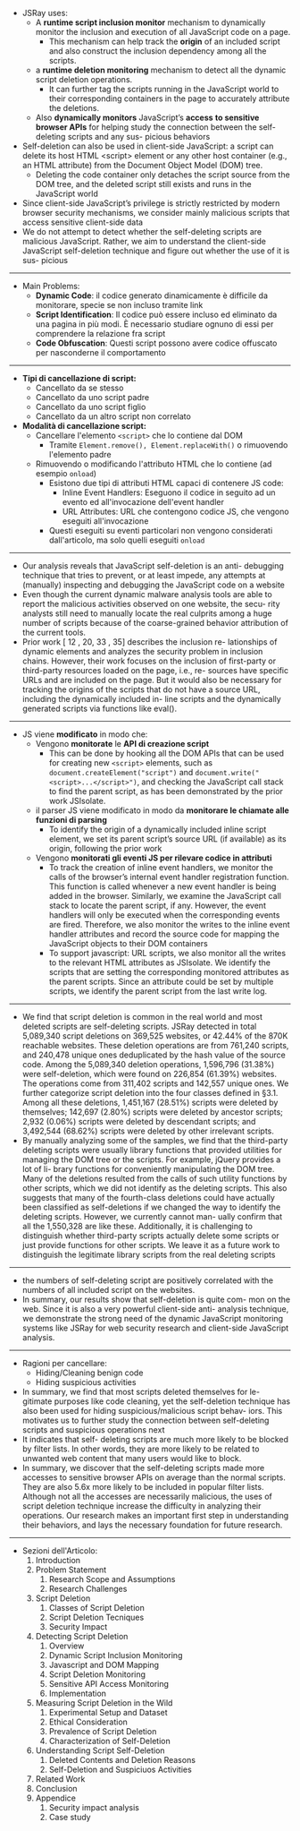 + JSRay uses:
	+ A **runtime script inclusion monitor** mechanism to dynamically monitor the inclusion and execution of all JavaScript code on a page. 
		+ This mechanism can help track the **origin** of an included script and also construct the inclusion dependency among all the scripts. 
	+ a **runtime deletion monitoring** mechanism to detect all the dynamic script deletion operations. 
		+ It can further tag the scripts running in the JavaScript world to their corresponding containers in the page to accurately attribute the deletions.
	+ Also **dynamically monitors** JavaScript’s **access** **to sensitive browser APIs** for helping study the connection between the self-deleting scripts and any sus- picious behaviors
+ Self-deletion can also be used in client-side JavaScript: a script can delete its host HTML \<script\> element or any other host container (e.g., an HTML attribute) from the Document Object Model (DOM) tree. 
	+ Deleting the code container only detaches the script source from the DOM tree, and the deleted script still exists and runs in the JavaScript world
+ Since client-side JavaScript’s privilege is strictly restricted by modern browser security mechanisms, we consider mainly malicious scripts that access sensitive client-side data
+ We do not attempt to detect whether the self-deleting scripts are malicious JavaScript. Rather, we aim to understand the client-side JavaScript self-deletion technique and figure out whether the use of it is sus- picious
---
+ Main Problems:
	+ **Dynamic Code**: il codice generato dinamicamente è difficile da monitorare, specie se non incluso tramite link
	+ **Script Identification**: Il codice può essere incluso ed eliminato da una pagina in più modi. È necessario studiare ognuno di essi per comprendere la relazione fra script
	+ **Code Obfuscation**: Questi script possono avere codice offuscato per nasconderne il comportamento
--- 
+ **Tipi di cancellazione di script:**
	+ Cancellato da se stesso
	+ Cancellato da uno script padre
	+ Cancellato da uno script figlio
	+ Cancellato da un altro script non correlato
+ **Modalità di cancellazione script:**
	+ Cancellare l'elemento `<script>` che lo contiene dal DOM
		+ Tramite `Element.remove(), Element.replaceWith()` o rimuovendo l'elemento padre
	+ Rimuovendo o modificando l'attributo HTML che lo contiene (ad esempio `onload`)
		+ Esistono due tipi di attributi HTML capaci di contenere JS code:
			+ Inline Event Handlers: Eseguono il codice in seguito ad un evento ed all'invocazione dell'event handler
			+ URL Attributes: URL che contengono codice JS, che vengono eseguiti all'invocazione
		+ Questi eseguiti su eventi particolari non vengono considerati dall'articolo, ma solo quelli eseguiti `onload`
---
+ Our analysis reveals that JavaScript self-deletion is an anti- debugging technique that tries to prevent, or at least impede, any attempts at (manually) inspecting and debugging the JavaScript code on a website
+ Even though the current dynamic malware analysis tools are able to report the malicious activities observed on one website, the secu- rity analysts still need to manually locate the real culprits among a huge number of scripts because of the coarse-grained behavior attribution of the current tools.
+  Prior work [ 12 , 20, 33 , 35] describes the inclusion re- lationships of dynamic elements and analyzes the security problem in inclusion chains. However, their work focuses on the inclusion of first-party or third-party resources loaded on the page, i.e., re- sources have specific URLs and are included on the page. But it would also be necessary for tracking the origins of the scripts that do not have a source URL, including the dynamically included in- line scripts and the dynamically generated scripts via functions like eval().
---
+ JS viene **modificato** in modo che:
	+ Vengono **monitorate** le **API di creazione script**
		+ This can be done by hooking all the DOM APIs that can be used for creating new `<script>` elements, such as `document.createElement("script")` and `document.write("<script>...</script>")`, and checking the JavaScript call stack to find the parent script, as has been demonstrated by the prior work JSIsolate.
	+ il parser JS viene modificato in modo da **monitorare le chiamate alle funzioni di parsing**
		+ To identify the origin of a dynamically included inline script element, we set its parent script’s source URL (if available) as its origin, following the prior work
	+ Vengono **monitorati gli eventi JS per rilevare codice in attributi**
		+ To track the creation of inline event handlers, we monitor the calls of the browser’s internal event handler registration function. This function is called whenever a new event handler is being added in the browser. Similarly, we examine the JavaScript call stack to locate the parent script, if any. However, the event handlers will only be executed when the corresponding events are fired. Therefore, we also monitor the writes to the inline event handler attributes and record the source code for mapping the JavaScript objects to their DOM containers
		+ To support javascript: URL scripts, we also monitor all the writes to the relevant HTML attributes as JSIsolate. We identify the scripts that are setting the corresponding monitored attributes as the parent scripts. Since an attribute could be set by multiple scripts, we identify the parent script from the last write log.
---
+ We find that script deletion is common in the real world and most deleted scripts are self-deleting scripts. JSRay detected in total 5,089,340 script deletions on 369,525 websites, or 42.44% of the 870K reachable websites. These deletion operations are from 761,240 scripts, and 240,478 unique ones deduplicated by the hash value of the source code. Among the 5,089,340 deletion operations, 1,596,796 (31.38%) were self-deletion, which were found on 226,854 (61.39%) websites. The operations come from 311,402 scripts and 142,557 unique ones. We further categorize script deletion into the four classes defined in §3.1. Among all these deletions, 1,451,167 (28.51%) scripts were deleted by themselves; 142,697 (2.80%) scripts were deleted by ancestor scripts; 2,932 (0.06%) scripts were deleted by descendant scripts; and 3,492,544 (68.62%) scripts were deleted by other irrelevant scripts. 
+ By manually analyzing some of the samples, we find that the third-party deleting scripts were usually library functions that provided utilities for managing the DOM tree or the scripts. For example, jQuery provides a lot of li- brary functions for conveniently manipulating the DOM tree. Many of the deletions resulted from the calls of such utility functions by other scripts, which we did not identify as the deleting scripts. This also suggests that many of the fourth-class deletions could have actually been classified as self-deletions if we changed the way to identify the deleting scripts. However, we currently cannot man- ually confirm that all the 1,550,328 are like these. Additionally, it is challenging to distinguish whether third-party scripts actually delete some scripts or just provide functions for other scripts. We leave it as a future work to distinguish the legitimate library scripts from the real deleting scripts
---
+ the numbers of self-deleting script are positively correlated with the numbers of all included script on the websites.
+ In summary, our results show that self-deletion is quite com- mon on the web. Since it is also a very powerful client-side anti- analysis technique, we demonstrate the strong need of the dynamic JavaScript monitoring systems like JSRay for web security research and client-side JavaScript analysis.
---
+ Ragioni per cancellare:
	+ Hiding/Cleaning benign code
	+ Hiding suspicious activities
+ In summary, we find that most scripts deleted themselves for le- gitimate purposes like code cleaning, yet the self-deletion technique has also been used for hiding suspicious/malicious script behav- iors. This motivates us to further study the connection between self-deleting scripts and suspicious operations next
+ It indicates that self- deleting scripts are much more likely to be blocked by filter lists. In other words, they are more likely to be related to unwanted web content that many users would like to block.
+ In summary, we discover that the self-deleting scripts made more accesses to sensitive browser APIs on average than the normal scripts. They are also 5.6x more likely to be included in popular filter lists. Although not all the accesses are necessarily malicious, the uses of script deletion technique increase the difficulty in analyzing their operations. Our research makes an important first step in understanding their behaviors, and lays the necessary foundation for future research.
---
+ Sezioni dell'Articolo:
	1. Introduction
	2. Problem Statement
		1. Research Scope and Assumptions
		2. Research Challenges
	3. Script Deletion
		1. Classes of Script Deletion
		2. Script Deletion Tecniques
		3. Security Impact
	4. Detecting Script Deletion
		1. Overview
		2. Dynamic Script Inclusion Monitoring
		3. Javascript and DOM Mapping
		4. Script Deletion Monitoring
		5. Sensitive API Access Monitoring
		6. Implementation
	5. Measuring Script Deletion in the Wild
		1. Experimental Setup and Dataset
		2. Ethical Consideration
		3. Prevalence of Script Deletion
		4. Characterization of Self-Deletion
	6. Understanding Script Self-Deletion
		1. Deleted Contents and Deletion Reasons
		2. Self-Deletion and Suspiciuos Activities
	7. Related Work
	8. Conclusion
	9. Appendice
		1. Security impact analysis
		2. Case study